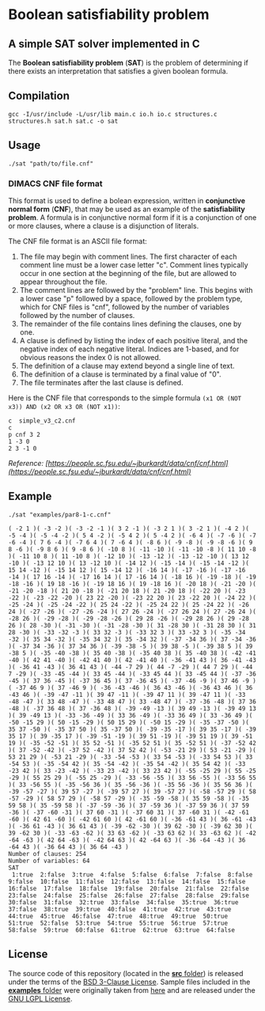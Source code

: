 # Boolean satisfiability problem
## A simple SAT solver implemented in C

The **Boolean satisfiability problem** (**SAT**) is the problem of determining if there exists an interpretation that satisfies a given boolean formula.

## Compilation

```shell
gcc -I/usr/include -L/usr/lib main.c io.h io.c structures.c structures.h sat.h sat.c -o sat
```

## Usage

```shell
./sat "path/to/file.cnf"
```

### DIMACS CNF file format

This format is used to define a bolean expression, written in **conjunctive normal form** (**CNF**), that may be used as an example of the **satisfiability problem**. A formula is in conjunctive normal form if it is a conjunction of one or more clauses, where a clause is a disjunction of literals.

The CNF file format is an ASCII file format:

1. The file may begin with comment lines. The first character of each comment line must be a lower case letter "c". Comment lines typically occur in one section at the beginning of the file, but are allowed to appear throughout the file.
1. The comment lines are followed by the "problem" line. This begins with a lower case "p" followed by a space, followed by the problem type, which for CNF files is "cnf", followed by the number of variables followed by the number of clauses.
1. The remainder of the file contains lines defining the clauses, one by one.
1. A clause is defined by listing the index of each positive literal, and the negative index of each negative literal. Indices are 1-based, and for obvious reasons the index 0 is not allowed.
1. The definition of a clause may extend beyond a single line of text.
1. The definition of a clause is terminated by a final value of "0".
1. The file terminates after the last clause is defined.

Here is the CNF file that corresponds to the simple formula `(x1 OR (NOT x3)) AND (x2 OR x3 OR (NOT x1))`:

```
c  simple_v3_c2.cnf
c
p cnf 3 2
1 -3 0
2 3 -1 0
```
*Reference: [https://people.sc.fsu.edu/~jburkardt/data/cnf/cnf.html](https://people.sc.fsu.edu/~jburkardt/data/cnf/cnf.html)*

## Example

```shell
./sat "examples/par8-1-c.cnf"
```

```shell
( -2 1 )( -3 -2 )( -3 -2 -1 )( 3 2 -1 )( -3 2 1 )( 3 -2 1 )( -4 2 )( -5 -4 )( -5 -4 -2 )( 5 4 -2 )( -5 4 2 )( 5 -4 2 )( -6 4 )( -7 -6 )( -7 -6 -4 )( 7 6 -4 )( -7 6 4 )( 7 -6 4 )( -8 6 )( -9 -8 )( -9 -8 -6 )( 9 8 -6 )( -9 8 6 )( 9 -8 6 )( -10 8 )( -11 -10 )( -11 -10 -8 )( 11 10 -8 )( -11 10 8 )( 11 -10 8 )( -12 10 )( -13 -12 )( -13 -12 -10 )( 13 12 -10 )( -13 12 10 )( 13 -12 10 )( -14 12 )( -15 -14 )( -15 -14 -12 )( 15 14 -12 )( -15 14 12 )( 15 -14 12 )( -16 14 )( -17 -16 )( -17 -16 -14 )( 17 16 -14 )( -17 16 14 )( 17 -16 14 )( -18 16 )( -19 -18 )( -19 -18 -16 )( 19 18 -16 )( -19 18 16 )( 19 -18 16 )( -20 18 )( -21 -20 )( -21 -20 -18 )( 21 20 -18 )( -21 20 18 )( 21 -20 18 )( -22 20 )( -23 -22 )( -23 -22 -20 )( 23 22 -20 )( -23 22 20 )( 23 -22 20 )( -24 22 )( -25 -24 )( -25 -24 -22 )( 25 24 -22 )( -25 24 22 )( 25 -24 22 )( -26 24 )( -27 -26 )( -27 -26 -24 )( 27 26 -24 )( -27 26 24 )( 27 -26 24 )( -28 26 )( -29 -28 )( -29 -28 -26 )( 29 28 -26 )( -29 28 26 )( 29 -28 26 )( 28 -30 )( -31 -30 )( -31 -28 -30 )( 31 -28 30 )( -31 28 30 )( 31 28 -30 )( -33 -32 -3 )( 33 32 -3 )( -33 32 3 )( 33 -32 3 )( -35 -34 -32 )( 35 34 -32 )( -35 34 32 )( 35 -34 32 )( -37 -34 36 )( 37 -34 -36 )( -37 34 -36 )( 37 34 36 )( -39 -38 -5 )( 39 38 -5 )( -39 38 5 )( 39 -38 5 )( -35 -40 -38 )( 35 40 -38 )( -35 40 38 )( 35 -40 38 )( -42 -41 -40 )( 42 41 -40 )( -42 41 40 )( 42 -41 40 )( -36 -41 43 )( 36 -41 -43 )( -36 41 -43 )( 36 41 43 )( -44 -7 29 )( 44 -7 -29 )( 44 7 29 )( -44 7 -29 )( -33 -45 -44 )( 33 45 -44 )( -33 45 44 )( 33 -45 44 )( -37 -36 -45 )( 37 36 -45 )( -37 36 45 )( 37 -36 45 )( -37 -46 -9 )( 37 46 -9 )( -37 46 9 )( 37 -46 9 )( -36 -43 -46 )( 36 43 -46 )( -36 43 46 )( 36 -43 46 )( -39 -47 -11 )( 39 47 -11 )( -39 47 11 )( 39 -47 11 )( -33 -48 -47 )( 33 48 -47 )( -33 48 47 )( 33 -48 47 )( -37 -36 -48 )( 37 36 -48 )( -37 36 48 )( 37 -36 48 )( -39 -49 -13 )( 39 49 -13 )( -39 49 13 )( 39 -49 13 )( -33 -36 -49 )( 33 36 -49 )( -33 36 49 )( 33 -36 49 )( -50 -15 29 )( 50 -15 -29 )( 50 15 29 )( -50 15 -29 )( -35 -37 -50 )( 35 37 -50 )( -35 37 50 )( 35 -37 50 )( -39 -35 -17 )( 39 35 -17 )( -39 35 17 )( 39 -35 17 )( -39 -51 -19 )( 39 51 -19 )( -39 51 19 )( 39 -51 19 )( -35 -52 -51 )( 35 52 -51 )( -35 52 51 )( 35 -52 51 )( -37 -52 42 )( 37 -52 -42 )( -37 52 -42 )( 37 52 42 )( -53 -21 29 )( 53 -21 -29 )( 53 21 29 )( -53 21 -29 )( -33 -54 -53 )( 33 54 -53 )( -33 54 53 )( 33 -54 53 )( -35 -54 42 )( 35 -54 -42 )( -35 54 -42 )( 35 54 42 )( -33 -23 42 )( 33 -23 -42 )( -33 23 -42 )( 33 23 42 )( -55 -25 29 )( 55 -25 -29 )( 55 25 29 )( -55 25 -29 )( -33 -56 -55 )( 33 56 -55 )( -33 56 55 )( 33 -56 55 )( -35 -56 36 )( 35 -56 -36 )( -35 56 -36 )( 35 56 36 )( -39 -57 -27 )( 39 57 -27 )( -39 57 27 )( 39 -57 27 )( -58 -57 29 )( 58 -57 -29 )( 58 57 29 )( -58 57 -29 )( -35 -59 -58 )( 35 59 -58 )( -35 59 58 )( 35 -59 58 )( -37 -59 -36 )( 37 -59 36 )( -37 59 36 )( 37 59 -36 )( -37 -60 -31 )( 37 60 -31 )( -37 60 31 )( 37 -60 31 )( -42 -61 -60 )( 42 61 -60 )( -42 61 60 )( 42 -61 60 )( -36 -61 43 )( 36 -61 -43 )( -36 61 -43 )( 36 61 43 )( -39 -62 -30 )( 39 62 -30 )( -39 62 30 )( 39 -62 30 )( -33 -63 -62 )( 33 63 -62 )( -33 63 62 )( 33 -63 62 )( -42 -64 -63 )( 42 64 -63 )( -42 64 63 )( 42 -64 63 )( -36 -64 -43 )( 36 -64 43 )( -36 64 43 )( 36 64 -43 )
Number of clauses: 254
Number of variables: 64
SAT
 1:true  2:false  3:true  4:false  5:false  6:false  7:false  8:false  9:false  10:false  11:false  12:false  13:false  14:false  15:false  16:false  17:false  18:false  19:false  20:false  21:false  22:false  23:false  24:false  25:false  26:false  27:false  28:false  29:false  30:false  31:false  32:true  33:false  34:false  35:true  36:true  37:false  38:true  39:true  40:false  41:true  42:true  43:true  44:true  45:true  46:false  47:true  48:true  49:true  50:true  51:true  52:false  53:true  54:true  55:true  56:true  57:true  58:false  59:true  60:false  61:true  62:true  63:true  64:false
 ```

## License

The source code of this repository (located in the [**src** folder](src)) is released under the terms of the [BSD 3-Clause License](LICENSE). Sample files included in the [**examples** folder](examples) were originally taken from [here](https://people.sc.fsu.edu/~jburkardt/data/cnf/cnf.html) and are released under the [GNU LGPL License](https://people.sc.fsu.edu/~jburkardt/txt/gnu_lgpl.txt).
